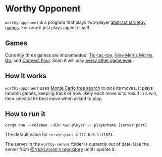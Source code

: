 # Worthy Opponent

`worthy-opponent` is a program that plays two-player [abstract strategy games](https://en.wikipedia.org/wiki/Abstract_strategy_game). For now it just plays against itself.

## Games

Currently three games are implemented: [Tic-tac-toe](https://en.wikipedia.org/wiki/Tic-tac-toe), [Nine Men's Morris](https://en.wikipedia.org/wiki/Nine_Men%27s_Morris), [Go](https://en.wikipedia.org/wiki/Go_(game)), and [Connect Four](https://en.wikipedia.org/wiki/Connect_Four). Soon it will play [every other game ever](https://en.wikipedia.org/wiki/General_game_playing).

## How it works

`worthy-opponent` uses [Monte Carlo tree search](https://en.wikipedia.org/wiki/Monte_Carlo_tree_search) to pick its moves. It plays random games, keeping track of how likely each move is to result in a win, then selects the best move when asked to play.

## How to run it

    cargo run --release --bin two-player -- playername [server:port]

The default value for `server:port` is `127.0.0.1:11873`.

The server in the `worthy-server` folder is currently out of date. Use the server from [@NickLarsen's repository](https://github.com/NickLarsen/game-frame) until I update it.
